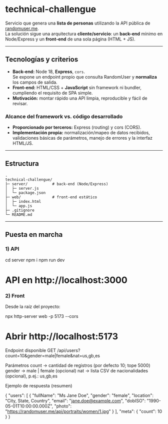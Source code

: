 # technical-challengue

Servicio que genera una **lista de personas** utilizando la API pública de [randomuser.me](https://randomuser.me).  
La solución sigue una arquitectura **cliente/servicio**: un **back-end** mínimo en Node/Express y un **front-end** de una sola página (HTML + JS).

---

## Tecnologías y criterios

- **Back-end:** Node 18, **Express**, `cors`.  
  Se expone un endpoint propio que consulta RandomUser y **normaliza** los campos de salida.
- **Front-end:** HTML/CSS + **JavaScript** sin framework ni bundler, cumpliendo el requisito de SPA simple.
- **Motivación:** montar rápido una API limpia, reproducible y fácil de revisar.

### Alcance del framework vs. código desarrollado
- **Proporcionado por terceros:** Express (routing) y cors (CORS).
- **Implementación propia:** normalización/mapeo de datos recibidos, validaciones básicas de parámetros, manejo de errores y la interfaz HTML/JS.

---

## Estructura

```
.
technical-challengue/
├─ server/           # back-end (Node/Express)
│  ├─ server.js
│  └─ package.json
├─ web/              # front-end estático
│  ├─ index.html
│  └─ app.js
├─ .gitignore
└─ README.md
```

---

## Puesta en marcha

### 1) API

cd server
npm i
npm run dev
# API en http://localhost:3000

### 2) Front
Desde la raíz del proyecto:

npx http-server web -p 5173 --cors
# Abrir http://localhost:5173


Endpoint disponible
GET /api/users?count=10&gender=male|female&nat=us,gb,es

Parámetros
count → cantidad de registros (por defecto 10; tope 5000)
gender → male | female (opcional)
nat → lista CSV de nacionalidades (opcional), p.ej.: us,gb,es

Ejemplo de respuesta (resumen)

{
  "users": [
    {
      "fullName": "Ms Jane Doe",
      "gender": "female",
      "location": "City, State, Country",
      "email": "jane.doe@example.com",
      "dobISO": "1990-05-01T10:00:00.000Z",
      "photo": "https://randomuser.me/api/portraits/women/1.jpg"
    }
  ],
  "meta": { "count": 10 }
}
